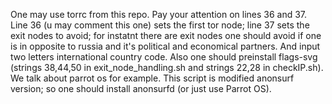 One may use torrc from this repo. Pay your attention on lines 36 and 37. Line 36 (u may comment this one) sets the first tor node; line 37 sets the exit nodes to avoid; for instatnt there are exit nodes one should avoid if one is in opposite to russia and it's political and economical partners.
And input two letters international country code.
Also one should preinstall flags-svg (strings 38,44,50 in exit_node_handling.sh and strings 22,28 in checkIP.sh). We talk about parrot os for example.
This script is modified anonsurf version; so one should install anonsurfd (or just use Parrot OS).

